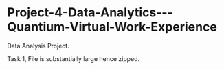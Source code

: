 # Project-4-Data-Analytics---Quantium-Virtual-Work-Experience
Data Analysis Project. 

Task 1, File is substantially large hence zipped. 
